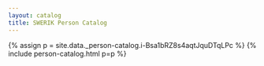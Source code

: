 ```yaml
---
layout: catalog
title: SWERIK Person Catalog
---
```

{% assign p = site.data._person-catalog.i-Bsa1bRZ8s4aqtJquDTqLPc %}
{% include person-catalog.html p=p %}

